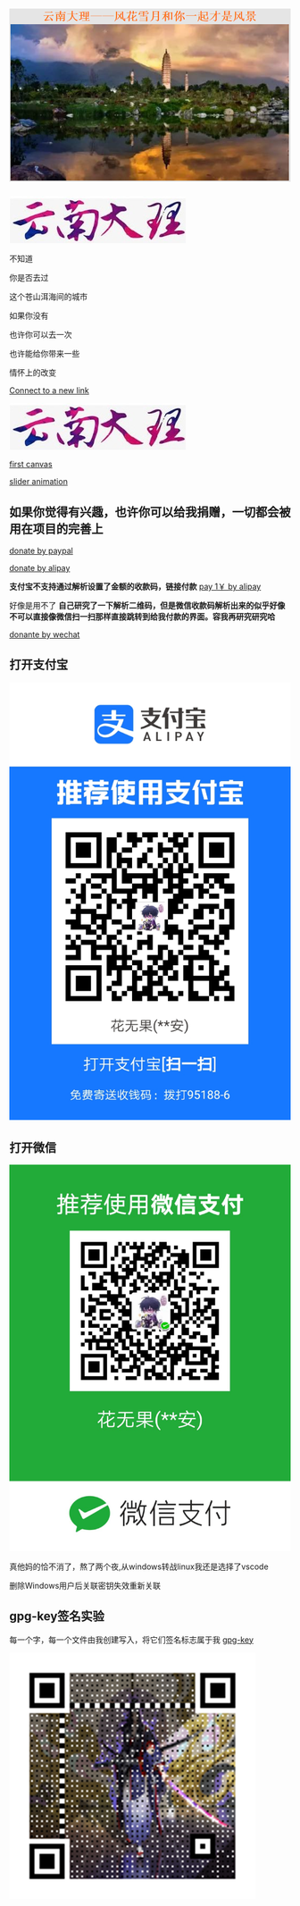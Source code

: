 # ![This is picture](first.png)

![It is picture](two.jpg)

 不知道

 你是否去过

 这个苍山洱海间的城市

 如果你没有

 也许你可以去一次

 也许能给你带来一些

 情怀上的改变

[Connect to a new link](https://qwert-f.github.io/tutorial.html)

 [![image](two.jpg)](https://cn.bing.com)

 [first canvas](https://qwert-f.github.io/canvas.html)

 [slider animation](https://qwert-f.github.io/slider.html)

## 如果你觉得有兴趣，也许你可以给我捐赠，一切都会被用在项目的完善上

[donate by paypal](https://www.paypal.me/fiver1413)

[donate by alipay](HTTPS://QR.ALIPAY.COM/FKX07110YIPM8ZTBOQNT33)

**支付宝不支持通过解析设置了金额的收款码，链接付款**
[pay 1￥  by alipay](https://qr.alipay.com/fkx17885u8it06smo1rede3)

好像是用不了
**自己研究了一下解析二维码，但是微信收款码解析出来的似乎好像不可以直接像微信扫一扫那样直接跳转到给我付款的界面。容我再研究研究哈**

[donante by wechat](https://payapp.weixin.qq.com/qrpay/order/home2?key=idc_CHNDVI_KIMVbDNZIWN3zsUdtF7yCw--)

## 打开支付宝

[![alipay](ali.jpg)](http://www.alipay.com/alipay/return_url.php)

## 打开微信

[![wechat](wechatpay.jpg)](http://weixin.qq.com/r/f2f0AR3lUybGhpFiP_4QPnMLkxhw1fBYIVhy)

真他妈的恰不消了，熬了两个夜,从windows转战linux我还是选择了vscode

删除Windows用户后关联密钥失效重新关联

## gpg-key签名实验
每一个字，每一个文件由我创建写入，将它们签名标志属于我
[gpg-key](https://www.gnupg.org/)

![微信好友](./微信.png)